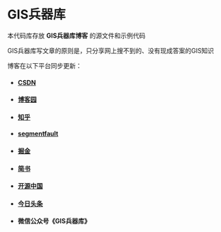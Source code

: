 # GIS兵器库

本代码库存放 **GIS兵器库博客** 的源文件和示例代码

GIS兵器库写文章的原则是，只分享网上搜不到的、没有现成答案的GIS知识


博客在以下平台同步更新：
- #### **[CSDN](https://blog.csdn.net/gisarmory)**
- #### **[博客园](https://www.cnblogs.com/gisarmory/)**
- #### **[知乎](https://www.zhihu.com/people/xiao-lei-43-68/posts)**
- #### **[segmentfault](https://segmentfault.com/u/gisbingqiku)**
- #### **[掘金](https://juejin.cn/user/729731453957543)**
- #### **[简书](https://www.jianshu.com/u/9d8836e871be)**
- #### **[开源中国](https://my.oschina.net/u/4545695)**
- #### **[今日头条](https://www.toutiao.com/c/user/token/MS4wLjABAAAAaq7EbEQoaSoTtUxmRQlqdy6jjOqGoAQ2xWFZGvRuw87jLdh2593l1dbWRx9eorsb/)**
- #### 微信公众号《GIS兵器库》





